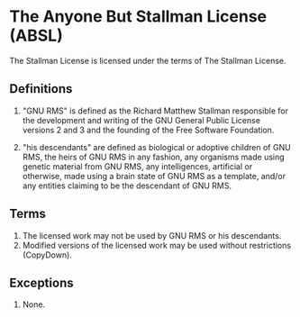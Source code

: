 # The Anyone But Stallman License (ABSL)

The Stallman License is licensed under the terms of The Stallman License.

## Definitions

1. "GNU RMS" is defined as the Richard Matthew Stallman responsible for the development and writing of the GNU General Public License versions 2 and 3 and the founding of the Free Software Foundation. 

2. "his descendants" are defined as biological or adoptive children of GNU RMS, the heirs of GNU RMS in any fashion, any organisms made using genetic material from GNU RMS, any intelligences, artificial or otherwise, made using a brain state of GNU RMS as a template, and/or any entities claiming to be the descendant of GNU RMS.

## Terms

1. The licensed work may not be used by GNU RMS or his descendants.
2. Modified versions of the licensed work may be used without restrictions (CopyDown).

## Exceptions

1. None.